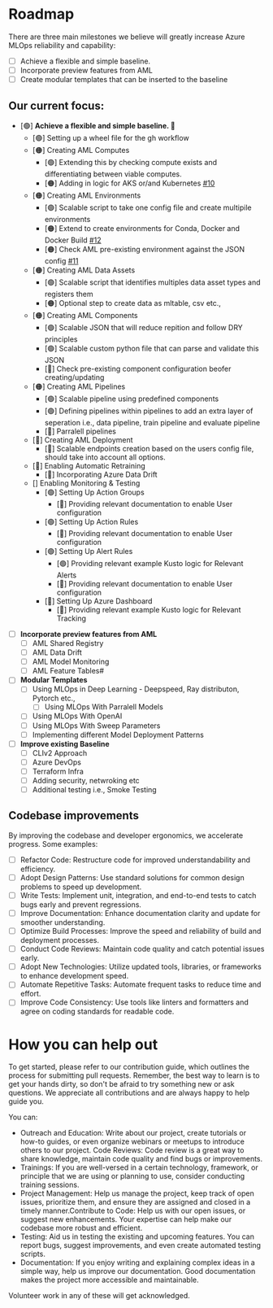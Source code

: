 # Roadmap

There are three main milestones we believe will greatly increase Azure MLOps  reliability and capability:
- [ ] Achieve a flexible and simple baseline. 
- [ ] Incorporate preview features from AML
- [ ] Create modular templates that can be inserted to the baseline

## Our current focus:

- [🟢] **Achieve a flexible and simple baseline. 🎉**
  - [🟢] Setting up a wheel file for the gh workflow 
  - [🟠] Creating AML Computes 
    - [🟢] Extending this by checking compute exists and differentiating between viable computes.
    - [🟠] Adding in logic for AKS or/and Kubernetes [#10](https://github.com/GrannyProgramming/AzureMLOpsInProduction/issues/10)
  - [🟠] Creating AML Environments
    - [🟢] Scalable script to take one config file and create multipile environments
    - [🟠] Extend to create environments for Conda, Docker and Docker Build [#12](https://github.com/GrannyProgramming/AzureMLOpsInProduction/issues/12)
    - [🟠] Check AML pre-existing environment against the JSON config [#11](https://github.com/GrannyProgramming/AzureMLOpsInProduction/issues/11)
  - [🟠] Creating AML Data Assets
    - [🟢] Scalable script that identifies multiples data asset types and registers them
    - [🟠] Optional step to create data as mltable, csv etc.,   
  - [🟠] Creating AML Components
    - [🟢] Scalable JSON that will reduce repition and follow DRY principles
    - [🟢] Scalable custom python file that can parse and validate this JSON
    - [🔴] Check pre-existing component configuration beofer creating/updating
  - [🟠] Creating AML Pipelines
    - [🟢] Scalable pipeline using predefined components 
    - [🟢] Defining pipelines within pipelines to add an extra layer of seperation i.e., data pipeline, train pipeline and evaluate pipeline 
    - [🔴] Parralell pipelines
  - [🔴] Creating AML Deployment
    - [🔴] Scalable endpoints creation based on the users config file, should take into account all options.
  - [🔴] Enabling Automatic Retraining 
    - [🔴] Incorporating Azure Data Drift 
  - [] Enabling Monitoring & Testing
    - [🟢] Setting Up Action Groups
      - [🔴] Providing relevant documentation to enable User configuration
    - [🟢] Setting Up Action Rules
      - [🔴] Providing relevant documentation to enable User configuration
    - [🟢] Setting Up Alert Rules 
      - [🟢] Providing relevant example Kusto logic for Relevant Alerts  
      - [🔴] Providing relevant documentation to enable User configuration
    - [🔴] Setting Up Azure Dashboard
       - [🔴] Providing relevant example Kusto logic for Relevant Tracking 


- [ ] **Incorporate preview features from AML**
  - [ ] AML Shared Registry
  - [ ] AML Data Drift 
  - [ ] AML Model Monitoring
  - [ ] AML Feature Tables#

- [ ] **Modular Templates**
  - [ ] Using MLOps in Deep Learning - Deepspeed, Ray distributon, Pytorch etc.,
    - [ ] Using MLOps With Parralell Models
  - [ ] Using MLOps With OpenAI
  - [ ] Using MLOps With Sweep Parameters 
  - [ ] Implementing different Model Deployment Patterns 
 
- [ ] **Improve existing Baseline**
  - [ ] CLIv2 Approach 
  - [ ] Azure DevOps 
  - [ ] Terraform Infra
  - [ ] Adding security, netwroking etc
  - [ ] Additional testing i.e., Smoke Testing
  
## Codebase improvements
By improving the codebase and developer ergonomics, we accelerate progress. Some examples:
- [ ] Refactor Code: Restructure code for improved understandability and efficiency.
- [ ] Adopt Design Patterns: Use standard solutions for common design problems to speed up development.
- [ ] Write Tests: Implement unit, integration, and end-to-end tests to catch bugs early and prevent regressions.
- [ ] Improve Documentation: Enhance documentation clarity and update for smoother understanding.
- [ ] Optimize Build Processes: Improve the speed and reliability of build and deployment processes.
- [ ] Conduct Code Reviews: Maintain code quality and catch potential issues early.
- [ ] Adopt New Technologies: Utilize updated tools, libraries, or frameworks to enhance development speed.
- [ ] Automate Repetitive Tasks: Automate frequent tasks to reduce time and effort.
- [ ] Improve Code Consistency: Use tools like linters and formatters and agree on coding standards for readable code.

# How you can help out
To get started, please refer to our contribution guide, which outlines the process for submitting pull requests. Remember, the best way to learn is to get your hands dirty, so don't be afraid to try something new or ask questions. We appreciate all contributions and are always happy to help guide you.

You can:
- Outreach and Education: Write about our project, create tutorials or how-to guides, or even organize webinars or meetups to introduce others to our project.
Code Reviews: Code review is a great way to share knowledge, maintain code quality and find bugs or improvements.
- Trainings: If you are well-versed in a certain technology, framework, or principle that we are using or planning to use, consider conducting training sessions.
- Project Management: Help us manage the project, keep track of open issues, prioritize them, and ensure they are assigned and closed in a timely manner.Contribute to Code: Help us with our open issues, or suggest new enhancements. Your expertise can help make our codebase more robust and efficient.
- Testing: Aid us in testing the existing and upcoming features. You can report bugs, suggest improvements, and even create automated testing scripts.
- Documentation: If you enjoy writing and explaining complex ideas in a simple way, help us improve our documentation. Good documentation makes the project more accessible and maintainable.

Volunteer work in any of these will get acknowledged.
